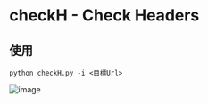 # checkH - Check Headers
## 使用
```
python checkH.py -i <目標Url>
```
![image](https://github.com/ghcade/checkH/assets/121529381/1b3f3a9d-caa1-45b7-80e4-a19a53a4c9e3)
